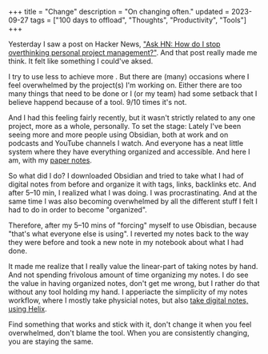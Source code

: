 +++
title = "Change"
description = "On changing often."
updated = 2023-09-27
tags = ["100 days to offload", "Thoughts", "Productivity", "Tools"]
+++

Yesterday I saw a post on Hacker News,
["Ask HN: How do I stop overthinking personal project management?"](https://news.ycombinator.com/item?id=37623086).
And that post really made me think. It felt like something I could've aksed.

I try to use less to achieve more . But there are (many) occasions where I feel
overwhelmed by the project(s) I'm working on. Either there are too many things
that need to be done or I (or my team) had some setback that I believe happend
because of a tool. 9/10 times it's not.

And I had this feeling fairly recently, but it wasn't strictly related to any
one project, more as a whole, personally. To set the stage: Lately I've been
seeing more and more people using Obsidian, both at work and on podcasts and
YouTube channels I watch. And everyone has a neat little system where they have
everything organized and accessible. And here I am, with my
[paper notes](/blog/paper-notes).

So what did I do? I downloaded Obsidian and tried to take what I had of digital
notes from before and organize it with tags, links, backlinks etc. And after
5–10 min, I realized what I was doing. I was procrastinating. And at the same
time I was also becoming overwhelmed by all the different stuff I felt I had to
do in order to become "organized".

Therefore, after my 5–10 mins of "forcing" myself to use Obisdian, because
"that's what everyone else is using". I reverted my notes back to the way they
were before and took a new note in my notebook about what I had done.

It made me realize that I really value the linear-part of taking notes by hand.
And not spending frivolous amount of time organizing my notes. I do see the
value in having organized notes, don't get me wrong, but I rather do that
without any tool holding my hand. I apperiacte the simplicity of my notes
workflow, where I mostly take physicial notes, but also
[take digital notes, using Helix](/blog/helix-as-a-notes-tool).

Find something that works and stick with it, don't change it when you feel
overwhelmed, don't blame the tool. When you are consistently changing, you are
staying the same.
